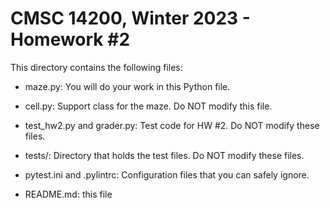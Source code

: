 # CMSC 14200, Winter 2023 - Homework #2

This directory contains the following files:

- maze.py: You will do your work in this Python file.

- cell.py: Support class for the maze. Do NOT modify this file.

- test_hw2.py and grader.py: Test code for HW #2. Do NOT modify these files.

- tests/: Directory that holds the test files. Do NOT modify these files.

- pytest.ini and .pylintrc: Configuration files that you can safely ignore.

- README.md: this file
